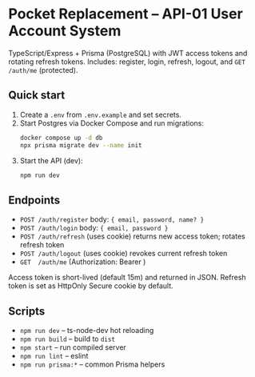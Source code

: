 # Pocket Replacement – API-01 User Account System

TypeScript/Express + Prisma (PostgreSQL) with JWT access tokens and rotating refresh tokens.
Includes: register, login, refresh, logout, and `GET /auth/me` (protected).

## Quick start

1) Create a `.env` from `.env.example` and set secrets.
2) Start Postgres via Docker Compose and run migrations:
   ```bash
   docker compose up -d db
   npx prisma migrate dev --name init
   ```
3) Start the API (dev):
   ```bash
   npm run dev
   ```

## Endpoints
- `POST /auth/register`  body: `{ email, password, name? }`
- `POST /auth/login`     body: `{ email, password }`
- `POST /auth/refresh`   (uses cookie) returns new access token; rotates refresh token
- `POST /auth/logout`    (uses cookie) revokes current refresh token
- `GET  /auth/me`        (Authorization: Bearer <accessToken>)

Access token is short-lived (default 15m) and returned in JSON.
Refresh token is set as HttpOnly Secure cookie by default.

## Scripts
- `npm run dev` – ts-node-dev hot reloading
- `npm run build` – build to `dist`
- `npm start` – run compiled server
- `npm run lint` – eslint
- `npm run prisma:*` – common Prisma helpers

